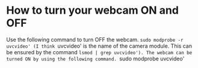# How to turn your webcam ON and OFF
Use the following command to turn OFF the webcam.
`sudo modprobe -r uvcvideo' (I think `uvcvideo' is the name of the camera module. This can be ensured by the command `lsmod | grep uvcvideo').
The webcam can be turned ON by using the following command.
`sudo modprobe uvcvideo'
